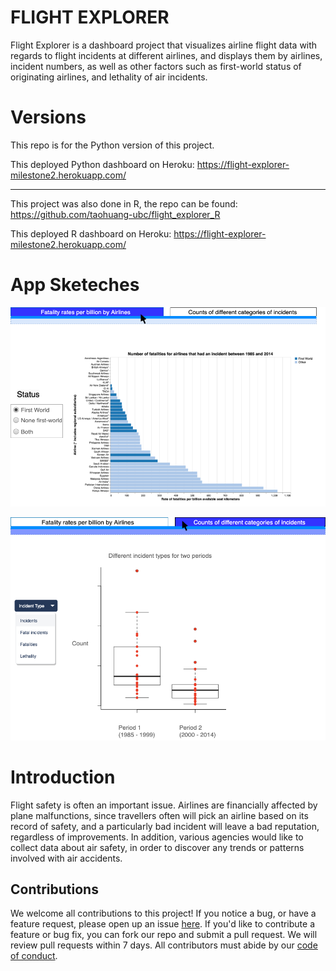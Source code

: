 # FLIGHT EXPLORER

Flight Explorer is a dashboard project that visualizes airline flight data with regards to flight incidents at different airlines, and displays them by airlines, incident numbers, as well as other factors such as first-world status of originating airlines, and lethality of air incidents.

# Versions

This repo is for the Python version of this project.

This deployed Python dashboard on Heroku: https://flight-explorer-milestone2.herokuapp.com/

--------------------------------------------------------
This project was also done in R, the repo can be found: https://github.com/taohuang-ubc/flight_explorer_R

This deployed R dashboard on Heroku: https://flight-explorer-milestone2.herokuapp.com/

# App Sketeches

![](1.png)

![](2.png)

# Introduction

Flight safety is often an important issue. Airlines are financially affected by plane malfunctions, since travellers often will pick an airline based on its record of safety, and a particularly bad incident will leave a bad reputation, regardless of improvements. In addition, various agencies would like to collect data about air safety, in order to discover any trends or patterns involved with air accidents.


## Contributions

We welcome all contributions to this project! If you notice a bug, or have a feature request, please open up an issue [here](https://github.com/UBC-MDS/DSCI_532_GROUP_111_FLIGHT_EXPLORER/issues). If you'd like to contribute a feature or bug fix, you can fork our repo and submit a pull request. We will review pull requests within 7 days. All contributors must abide by our [code of conduct](https://github.com/UBC-MDS/DSCI_532_GROUP_111_FLIGHT_EXPLORER/blob/master/CODE_OF_CONDUCT.md).
